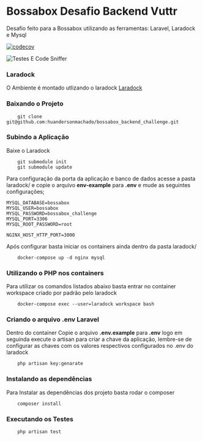 # Bossabox Desafio Backend Vuttr

Desafio feito para a Bossabox utilizando as ferramentas: Laravel, Laradock e Mysql

[![codecov](https://codecov.io/gh/huandersonmachado/bossabox_backend_challenge/branch/master/graph/badge.svg)](https://codecov.io/gh/huandersonmachado/bossabox_backend_challenge)

![Testes E Code Sniffer](https://github.com/huandersonmachado/bossabox_backend_challenge/workflows/Testes%20E%20Code%20Sniffer/badge.svg?branch=master)

### Laradock

O Ambiente é montado utlizando o laradock
[Laradock](https://laradock.io/)

### Baixando o Projeto

```
    git clone git@github.com:huandersonmachado/bossabox_backend_challenge.git
```

### Subindo a Aplicação

Baixe o Laradock

```
    git submodule init
    git submodule update
```

Para configuração da porta da aplicação e banco de dados acesse a pasta laradock/ e copie o arquivo **env-example** para **.env** e mude as seguintes configurações;

```
MYSQL_DATABASE=bossabox
MYSQL_USER=bossabox
MYSQL_PASSWORD=bossabox_challenge
MYSQL_PORT=3306
MYSQL_ROOT_PASSWORD=root

NGINX_HOST_HTTP_PORT=3000
```

Após configurar basta iniciar os containers ainda dentro da pasta laradock/

```
    docker-compose up -d nginx mysql
```

### Utilizando o PHP nos containers

Para utilizar os comandos listados abaixo basta entrar no container workspace criado por padrão pelo laradock

```
    docker-compose exec --user=laradock workspace bash
```

### Criando o arquivo .env Laravel

Dentro do container Copie o arquivo **.env.example** para **.env** logo em seguinda execute o artisan para criar a chave da aplicação, lembre-se de configurar as chaves com os valores respectivos configurados no .env do laradock

```
    php artisan key:genarate
```

### Instalando as dependências

Para Instalar as dependências dos projeto basta rodar o composer

```
    composer install
```

### Executando os Testes

```
    php artisan test
```
